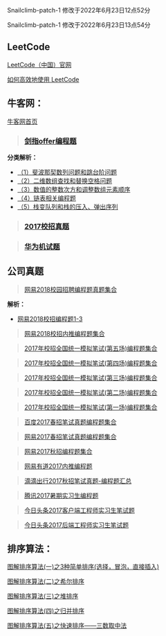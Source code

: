 Snailclimb-patch-1 修改于2022年6月23日12点52分

Snailclimb-patch-1 修改于2022年6月23日13点54分

## LeetCode                   

[LeetCode（中国）官网](https://leetcode-cn.com/)

[如何高效地使用 LeetCode](https://leetcode-cn.com/articles/%E5%A6%82%E4%BD%95%E9%AB%98%E6%95%88%E5%9C%B0%E4%BD%BF%E7%94%A8-leetcode/)


## 牛客网：

[牛客网首页](https://www.nowcoder.com)


> ### **[剑指offer编程题](https://www.nowcoder.com/ta/coding-interviews)**

**分类解析：**
- [（1）斐波那契数列问题和跳台阶问题](https://github.com/Snailclimb/Java-Guide/tree/master/数据结构与算法/算法题解析/剑指offer/（1）斐波那契数列问题和跳台阶问题.md)
- [（2）二维数组查找和替换空格问题](https://github.com/Snailclimb/Java-Guide/tree/master/数据结构与算法/算法题解析/剑指offer/（2）二维数组查找和替换空格问题.md)
- [（3）数值的整数次方和调整数组元素顺序](https://github.com/Snailclimb/Java-Guide/tree/master/数据结构与算法/算法题解析/剑指offer/（3）数值的整数次方和调整数组元素顺序.md)
- [（4）链表相关编程题](https://github.com/Snailclimb/Java-Guide/tree/master/数据结构与算法/算法题解析/剑指offer/（4）链表相关编程题.md)
- [（5）栈变队列和栈的压入、弹出序列](https://github.com/Snailclimb/Java-Guide/tree/master/数据结构与算法/算法题解析/剑指offer/（5）栈变队列和栈的压入、弹出序列.md)

> ### [2017校招真题](https://www.nowcoder.com/ta/2017test)

> ### [华为机试题](https://www.nowcoder.com/ta/huawei)


## 公司真题

> [ 网易2018校园招聘编程题真题集合](https://www.nowcoder.com/test/6910869/summary)

**解析：**
- [ 网易2018校招编程题1-3](https://github.com/Snailclimb/Java-Guide/tree/master/数据结构与算法/算法题解析/公司真题/网易2018校招编程题1-3.md)

> [ 网易2018校招内推编程题集合](https://www.nowcoder.com/test/6291726/summary)

> [2017年校招全国统一模拟笔试(第五场)编程题集合](https://www.nowcoder.com/test/5986669/summary)

 > [2017年校招全国统一模拟笔试(第四场)编程题集合](https://www.nowcoder.com/test/5507925/summary)

> [2017年校招全国统一模拟笔试(第三场)编程题集合](https://www.nowcoder.com/test/5217106/summary)

> [2017年校招全国统一模拟笔试(第二场)编程题集合](https://www.nowcoder.com/test/4546329/summary)

> [ 2017年校招全国统一模拟笔试(第一场)编程题集合](https://www.nowcoder.com/test/4236887/summary)


> [百度2017春招笔试真题编程题集合](https://www.nowcoder.com/test/4998655/summary)

> [网易2017春招笔试真题编程题集合](https://www.nowcoder.com/test/4575457/summary)

 > [网易2017秋招编程题集合](https://www.nowcoder.com/test/2811407/summary)

  > [网易有道2017内推编程题](https://www.nowcoder.com/test/2385858/summary)

 > [ 滴滴出行2017秋招笔试真题-编程题汇总](https://www.nowcoder.com/test/3701760/summary)

> [腾讯2017暑期实习生编程题](https://www.nowcoder.com/test/1725829/summary)

 > [今日头条2017客户端工程师实习生笔试题](https://www.nowcoder.com/test/1649301/summary)

 > [今日头条2017后端工程师实习生笔试题](https://www.nowcoder.com/test/1649268/summary)



## 排序算法：
[图解排序算法(一)之3种简单排序(选择，冒泡，直接插入)](http://www.cnblogs.com/chengxiao/p/6103002.html)

[图解排序算法(二)之希尔排序](https://www.cnblogs.com/chengxiao/p/6104371.html)

[图解排序算法(三)之堆排序](http://www.cnblogs.com/chengxiao/p/6129630.html)

[图解排序算法(四)之归并排序](http://www.cnblogs.com/chengxiao/p/6194356.html)

[图解排序算法(五)之快速排序——三数取中法](http://www.cnblogs.com/chengxiao/p/6262208.html)
















